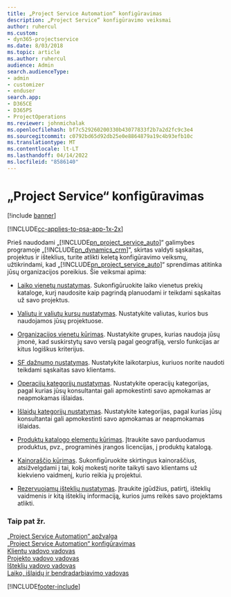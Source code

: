 ```yaml
---
title: „Project Service Automation“ konfigūravimas
description: „Project Service“ konfigūravimo veiksmai
author: ruhercul
ms.custom:
- dyn365-projectservice
ms.date: 8/03/2018
ms.topic: article
ms.author: ruhercul
audience: Admin
search.audienceType:
- admin
- customizer
- enduser
search.app:
- D365CE
- D365PS
- ProjectOperations
ms.reviewer: johnmichalak
ms.openlocfilehash: bf7c529260200330b43077833f2b7a2d2fc9c3e4
ms.sourcegitcommit: c0792bd65d92db25e0e8864879a19c4b93efb10c
ms.translationtype: MT
ms.contentlocale: lt-LT
ms.lasthandoff: 04/14/2022
ms.locfileid: "8586140"
---
```

# <a name="configure-project-service"></a>„Project Service“ konfigūravimas

[!include [banner](../includes/psa-now-project-operations.md)]

[!INCLUDE[cc-applies-to-psa-app-1x-2x](../includes/cc-applies-to-psa-app-1x-2x.md)]

Prieš naudodami „[!INCLUDE[pn_project_service_auto](../includes/pn-project-service-auto.md)]“ galimybes programoje „[!INCLUDE[pn_dynamics_crm](../includes/pn-dynamics-crm.md)]“, skirtas valdyti sąskaitas, projektus ir išteklius, turite atlikti keletą konfigūravimo veiksmų, užtikrindami, kad „[!INCLUDE[pn_project_service_auto](../includes/pn-project-service-auto.md)]“ sprendimas atitinka jūsų organizacijos poreikius. Šie veiksmai apima:  
  
-   [Laiko vienetų nustatymas](../psa/set-up-time-units.md). Sukonfigūruokite laiko vienetus prekių kataloge, kurį naudosite kaip pagrindą planuodami ir teikdami sąskaitas už savo projektus.  
  
-   [Valiutų ir valiutų kursų nustatymas](../psa/set-up-currencies-exchange-rates.md). Nustatykite valiutas, kurios bus naudojamos jūsų projektuose.  
  
-   [Organizacijos vienetų kūrimas](../psa/create-organizational-units.md). Nustatykite grupes, kurias naudoja jūsų įmonė, kad suskirstytų savo verslą pagal geografiją, verslo funkcijas ar kitus logiškus kriterijus.  
  
-   [SF dažnumo nustatymas](../psa/set-up-invoice-frequencies.md). Nustatykite laikotarpius, kuriuos norite naudoti teikdami sąskaitas savo klientams.  
  
-   [Operacijų kategorijų nustatymas](../psa/configure-transaction-categories.md). Nustatykite operacijų kategorijas, pagal kurias jūsų konsultantai gali apmokestinti savo apmokamas ar neapmokamas išlaidas.  
  
-   [Išlaidų kategorijų nustatymas](../psa/configure-expense-categories.md). Nustatykite kategorijas, pagal kurias jūsų konsultantai gali apmokestinti savo apmokamas ar neapmokamas išlaidas.  
  
-   [Produktų katalogo elementų kūrimas](../psa/create-product-catalog-items.md). Įtraukite savo parduodamus produktus, pvz., programinės įrangos licencijas, į produktų katalogą.  
  
-   [Kainoraščio kūrimas](../psa/create-price-list.md). Sukonfigūruokite skirtingus kainoraščius, atsižvelgdami į tai, kokį mokestį norite taikyti savo klientams už kiekvieno vaidmenį, kurio reikia jų projektui.  
  
-   [Rezervuojamų išteklių nustatymas](../psa/set-up-resources.md). Įtraukite įgūdžius, patirtį, išteklių vaidmenis ir kitą išteklių informaciją, kurios jums reikės savo projektams atlikti.  
  
### <a name="see-also"></a>Taip pat žr.  
 [„Project Service Automation“ apžvalga](../psa/overview.md)   
 [„Project Service Automation“ konfigūravimas](../psa/configure.md)   
 [Klientų vadovo vadovas](../psa/account-manager-guide.md)   
 [Projekto vadovo vadovas](../psa/project-manager-guide.md)   
 [Išteklių vadovo vadovas](../psa/resource-manager-guide.md)   
 [Laiko, išlaidų ir bendradarbiavimo vadovas](../psa/time-expense-collaboration-guide.md)


[!INCLUDE[footer-include](../includes/footer-banner.md)]

